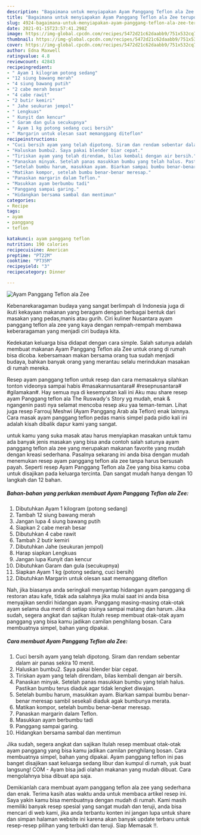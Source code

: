 ```yaml
---
description: "Bagaimana untuk menyiapakan Ayam Panggang Teflon ala Zee terupdate"
title: "Bagaimana untuk menyiapakan Ayam Panggang Teflon ala Zee terupdate"
slug: 4924-bagaimana-untuk-menyiapakan-ayam-panggang-teflon-ala-zee-terupdate
date: 2021-01-15T23:57:41.298Z
image: https://img-global.cpcdn.com/recipes/5472d21c62daabb9/751x532cq70/ayam-panggang-teflon-ala-zee-foto-resep-utama.jpg
thumbnail: https://img-global.cpcdn.com/recipes/5472d21c62daabb9/751x532cq70/ayam-panggang-teflon-ala-zee-foto-resep-utama.jpg
cover: https://img-global.cpcdn.com/recipes/5472d21c62daabb9/751x532cq70/ayam-panggang-teflon-ala-zee-foto-resep-utama.jpg
author: Edna Maxwell
ratingvalue: 4.8
reviewcount: 42843
recipeingredient:
- " Ayam 1 kilogram potong sedang"
- "12 siung bawang merah"
- "4 siung bawang putih"
- "2 cabe merah besar"
- "4 cabe rawit"
- "2 butir kemiri"
- " Jahe seukuran jempol"
- " Lengkuas"
- " Kunyit dan kencur"
- " Garam dan gula secukupnya"
- " Ayam 1 kg potong sedang cuci bersih"
- " Margarin untuk olesan saat memanggang diteflon"
recipeinstructions:
- "Cuci bersih ayam yang telah dipotong. Siram dan rendam sebentar dalam air panas sekira 10 menit."
- "Haluskan bumbu2. Saya pakai blender biar cepat."
- "Tiriskan ayam yang telah direndam, bilas kembali dengan air bersih."
- "Panaskan minyak. Setelah panas masukkan bumbu yang telah halus. Pastikan bumbu terus diaduk agar tidak lengket diwajan."
- "Setelah bumbu harum, masukkan ayam. Biarkan sampai bumbu benar-benar meresap sambil sesekali diaduk agak bumbunya merata."
- "Matikan kompor, setelah bumbu benar-benar meresap."
- "Panaskan margarin dalam Teflon."
- "Masukkan ayam berbumbu tadi"
- "Panggang sampai garing."
- "Hidangkan bersama sambal dan mentimun"
categories:
- Recipe
tags:
- ayam
- panggang
- teflon

katakunci: ayam panggang teflon 
nutrition: 190 calories
recipecuisine: American
preptime: "PT22M"
cooktime: "PT35M"
recipeyield: "3"
recipecategory: Dinner

---
```



![Ayam Panggang Teflon ala Zee](https://img-global.cpcdn.com/recipes/5472d21c62daabb9/751x532cq70/ayam-panggang-teflon-ala-zee-foto-resep-utama.jpg)

Kebenarekaragaman budaya yang sangat berlimpah di Indonesia juga di ikuti kekayaan makanan yang beragam dengan berbagai bentuk dari masakan yang pedas,manis atau gurih. Ciri kuliner Nusantara ayam panggang teflon ala zee yang kaya dengan rempah-rempah membawa keberaragaman yang menjadi ciri budaya kita.


Kedekatan keluarga bisa didapat dengan cara simple. Salah satunya adalah membuat makanan Ayam Panggang Teflon ala Zee untuk orang di rumah bisa dicoba. kebersamaan makan bersama orang tua sudah menjadi budaya, bahkan banyak orang yang merantau selalu merindukan masakan di rumah mereka.

Resep ayam panggang teflon untuk resep dan cara memasaknya silahkan tonton videonya sampai habis #masakannusantara# #resepnusantara# #gilamakan#. Hay semua nya di kesempatan kali ini Aku mau share resep ayam Panggang teflon ala The Ruswady&#39;s Story yg mudah, enak &amp; ngangenin pasti nya selamat mencoba resep aku yaa teman-teman. Lihat juga resep Farrouj Meshwi (Ayam Panggang Arab ala Teflon) enak lainnya. Cara masak ayam panggang teflon pedas manis simpel pada pidio kali ini adalah kisah dibalik dapur kami yang sangat.

untuk kamu yang suka masak atau harus menyiapkan masakan untuk tamu ada banyak jenis masakan yang bisa anda contoh salah satunya ayam panggang teflon ala zee yang merupakan makanan favorite yang mudah dengan kreasi sederhana. Pasalnya sekarang ini anda bisa dengan mudah menemukan resep ayam panggang teflon ala zee tanpa harus bersusah payah.
Seperti resep Ayam Panggang Teflon ala Zee yang bisa kamu coba untuk disajikan pada keluarga tercinta. Dan sangat mudah hanya dengan 10 langkah dan 12 bahan.


<!--inarticleads1-->

##### Bahan-bahan yang perlukan membuat Ayam Panggang Teflon ala Zee:

1. Dibutuhkan  Ayam 1 kilogram (potong sedang)
1. Tambah 12 siung bawang merah
1. Jangan lupa 4 siung bawang putih
1. Siapkan 2 cabe merah besar
1. Dibutuhkan 4 cabe rawit
1. Tambah 2 butir kemiri
1. Dibutuhkan  Jahe (seukuran jempol)
1. Harap siapkan  Lengkuas
1. Jangan lupa  Kunyit dan kencur
1. Dibutuhkan  Garam dan gula (secukupnya)
1. Siapkan  Ayam 1 kg (potong sedang, cuci bersih)
1. Dibutuhkan  Margarin untuk olesan saat memanggang diteflon


Nah, jika biasanya anda seringkali menyantap hidangan ayam panggang di restoran atau kafe, tidak ada salahnya jika mulai saat ini anda bisa menyajikan sendiri hidangan ayam. Panggang masing-masing otak-otak ayam selama dua menit di setiap sisinya sampai matang dan harum. Jika sudah, segera angkat dan sajikan Itulah resep membuat otak-otak ayam panggang yang bisa kamu jadikan camilan penghilang bosan. Cara membuatnya simpel, bahan yang dipakai. 

<!--inarticleads2-->

##### Cara membuat  Ayam Panggang Teflon ala Zee:

1. Cuci bersih ayam yang telah dipotong. Siram dan rendam sebentar dalam air panas sekira 10 menit.
1. Haluskan bumbu2. Saya pakai blender biar cepat.
1. Tiriskan ayam yang telah direndam, bilas kembali dengan air bersih.
1. Panaskan minyak. Setelah panas masukkan bumbu yang telah halus. Pastikan bumbu terus diaduk agar tidak lengket diwajan.
1. Setelah bumbu harum, masukkan ayam. Biarkan sampai bumbu benar-benar meresap sambil sesekali diaduk agak bumbunya merata.
1. Matikan kompor, setelah bumbu benar-benar meresap.
1. Panaskan margarin dalam Teflon.
1. Masukkan ayam berbumbu tadi
1. Panggang sampai garing.
1. Hidangkan bersama sambal dan mentimun


Jika sudah, segera angkat dan sajikan Itulah resep membuat otak-otak ayam panggang yang bisa kamu jadikan camilan penghilang bosan. Cara membuatnya simpel, bahan yang dipakai. Ayam panggang teflon ini pas banget disajikan saat keluarga sedang libur dan kumpul di rumah, yuk buat langsung! COM - Ayam bisa jadi olahan makanan yang mudah dibuat. Cara mengolahnya bisa dibuat apa saja. 

Demikianlah cara membuat ayam panggang teflon ala zee yang sederhana dan enak. Terima kasih atas waktu anda untuk membaca artikel resep ini. Saya yakin kamu bisa membuatnya dengan mudah di rumah. Kami masih memiliki banyak resep spesial yang sangat mudah dan teruji, anda bisa mencari di web kami, jika anda terbantu konten ini jangan lupa untuk share dan simpan halaman website ini karena akan banyak update terbaru untuk resep-resep pilihan yang terbukti dan teruji. Siap Memasak !!. 
